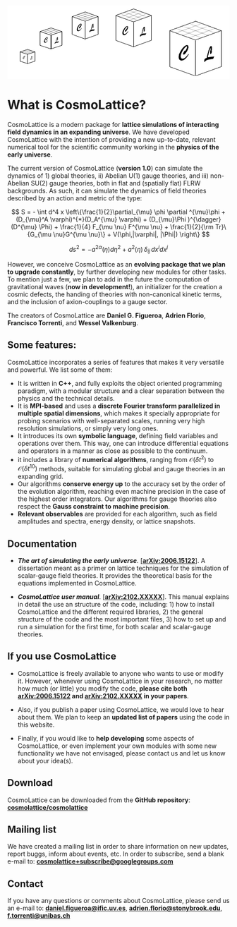 <p align="center">
  <img src="CL_iconSequence-removebgbis.png"   alt="drawing" width="600"
 />
</p>

# What is CosmoLattice?

CosmoLattice is a modern package for **lattice simulations of interacting field dynamics in an expanding universe**. We have developed CosmoLattice with the intention of providing a new up-to-date, relevant numerical tool for the scientific community working in the **physics of the early universe**.

The current version of CosmoLattice (**version 1.0**) can simulate the dynamics of 1) global theories, ii) Abelian U(1) gauge theories, and iii) non-Abelian SU(2) gauge theories, both in flat and (spatially flat) FLRW backgrounds.  As such, it can simulate the dynamics of field theories described by an action and metric of the type:

$$
S = - \int d^4 x \left\{\frac{1}{2}\partial_{\mu} \phi \partial ^{\mu}\phi + (D_{\mu}^A \varphi)^{*}(D_A^{\mu} \varphi) +  (D_{\mu}\Phi )^{\dagger} (D^{\mu} \Phi) + \frac{1}{4} F_{\mu \nu} F^{\mu \nu} + \frac{1}{2}{\rm Tr}\{G_{\mu \nu}G^{\mu \nu}\} + V(\phi,|\varphi|, |\Phi|) \right\} 
$$

$$
ds^2 = -a^{2\alpha}(\eta)d\eta^2 + a^2(\eta) \, \delta_{ij} \, dx^i dx^j
$$

However, we conceive CosmoLattice as an **evolving package that we plan to upgrade constantly**, by further developing new modules for other tasks. To mention just a few, we plan to add in the future the computation of gravitational waves (**now in development!**), an initializer for the creation a cosmic defects, the handing of theories with non-canonical kinetic terms, and the inclusion of axion-couplings to a gauge sector. 


The creators of CosmoLattice are **Daniel G. Figueroa**, **Adrien Florio**, **Francisco Torrenti**, and **Wessel Valkenburg**.



## Some features:

CosmoLattice incorporates a series of features that makes it very versatile and powerful. We list some of them:
 
-  It is written in **C++**, and  fully exploits the object oriented programming paradigm, with a modular structure and a clear separation between the physics and the technical details.
-  It is **MPI-based** and uses a **discrete Fourier transform parallelized in multiple spatial dimensions**, which makes it specially appropriate for probing scenarios with well-separated scales, running very high resolution simulations, or simply very long ones.
- It introduces its own **symbolic language**, defining field variables and operations over them. This way, one can introduce differential equations and operators in a manner as close as possible to the continuum.
-  it includes a library of **numerical algorithms**, ranging from $\mathcal{O}(\delta t^2)$ to $\mathcal{O}(\delta t^{10})$ methods, suitable for simulating global and gauge theories in an expanding grid.
- Our algorithms **conserve energy up** to the accuracy set by the order of the evolution algorithm, reaching even machine precision in the case of the highest order integrators. Our algorithms for gauge theories also respect the **Gauss constraint to machine precision**.
- **Relevant observables** are provided for each algorithm, such as field amplitudes and spectra,  energy density, or lattice snapshots. 


## Documentation

- ***The art of simulating the early universe***. [[**arXiv:2006.15122**]](https://arxiv.org/pdf/2006.15122.pdf). A dissertation meant as a primer on lattice techniques for the simulation of scalar-gauge field theories. It provides the theoretical basis for the equations implemented in CosmoLattice. 

- _**CosmoLattice user manual**_. [[**arXiv:2102.XXXXX**]](https://arxiv.org/pdf/2102.XXXXX.pdf). This manual explains in detail the use an structure of the code, including: 1) how to install CosmoLattice and the different required libraries, 2) the general structure of the code and the most important files, 3) how to set up and run a simulation for the first time, for both scalar and scalar-gauge theories.


## If you use CosmoLattice

- CosmoLattice is freely available to anyone who wants to use or modify it. However, whenever using CosmoLattice in your research, no matter how much (or little) you modify the code, **please cite both [arXiv:2006.15122](https://arxiv.org/pdf/2101.XXXXX.pdf) and [arXiv:2102.XXXXX](https://arxiv.org/pdf/2101.XXXXX.pdf) in your papers**. 

- Also, if you publish a paper using CosmoLattice, we would love to hear about them. We plan to keep an **updated list of papers** using the code in this website.

- Finally, if you would like to **help developing** some aspects of CosmoLattice, or even implement your own modules with some new functionality we have not envisaged, please contact us and let us know about your idea(s).

## Download

CosmoLattice can be downloaded from the **GitHub repository**: **[cosmolattice/cosmolattice](http://github.com/cosmolattice/cosmolattice)**


## Mailing list

We have created a mailing list in order to share information on new updates, report buggs, inform about events, etc. In order to subscribe, send a blank e-mail to: **<cosmolattice+subscribe@googlegroups.com>**


## Contact
 If you have any questions or comments about CosmoLattice, please send us an e-mail to: **<daniel.figueroa@ific.uv.es>**, **<adrien.florio@stonybrook.edu>**, **<f.torrenti@unibas.ch>**
